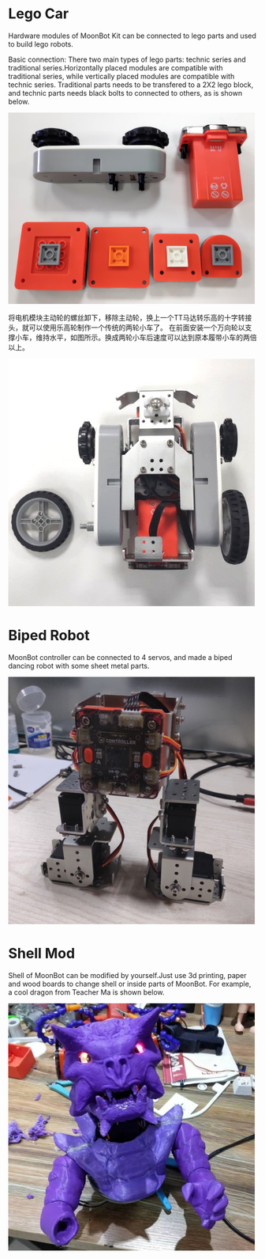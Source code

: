# Lego Car

Hardware modules of MoonBot Kit can be connected to lego parts and used to build lego robots.

Basic connection: There two main types of lego parts: technic series and traditional series.Horizontally placed modules are compatible with traditional series, 
while vertically placed modules are compatible with technic series. 
Traditional parts needs to be transfered to a 2X2 lego block, and technic parts needs black bolts to connected to others, as is shown below.

![](./images/MoonBot_extension_lego_compatible.png)

将电机模块主动轮的螺丝卸下，移除主动轮，换上一个TT马达转乐高的十字转接头，就可以使用乐高轮制作一个传统的两轮小车了。
在前面安装一个万向轮以支撑小车，维持水平，如图所示。换成两轮小车后速度可以达到原本履带小车的两倍以上。

![](./images/MoonBot_extension_lego_wheel.png)

# Biped Robot

MoonBot controller can be connected to 4 servos, and made a biped dancing robot with some sheet metal parts.

![](./images/MoonBot_extension_biped_robot.png)

# Shell Mod

Shell of MoonBot can be modified by yourself.Just use 3d printing, paper and wood boards to change shell or inside parts of MoonBot.
For example, a cool dragon from Teacher Ma is shown below.

![](./images/MoonBot_extension_shell_mod.png)